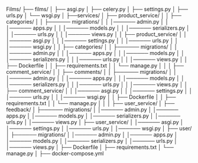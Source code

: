 Films/
├── films/
│   ├── asgi.py
│   ├── celery.py
│   ├── settings.py
│   ├── urls.py
│   └── wsgi.py
│
├──services/
│    ├── product_service/
│    │   ├── categories/
│    │   ├────── migrations/
│    │   │────── admin.py
│    │   │────── apps.py
│    │   │────── models.py
│    │   │────── serializers.py
│    │   │────── urls.py
│    │   │────── views.py
│    │   ├── product_service/
│    │   │────── asgi.py
│    │   │────── settings.py
│    │   │────── urls.py
│    │   │────── wsgi.py
│    │   ├── categories/
│    │   ├────── migrations/
│    │   │────── admin.py
│    │   │────── apps.py
│    │   │────── models.py
│    │   │────── serializers.py
│    │   │────── urls.py
│    │   │────── views.py
│    │   ├── Dockerfile
│    │   ├── requirements.txt
│    │   └── manage.py
│    │
│    ├── comment_service/
│    │   ├── comments/
│    │   ├────── migrations/
│    │   │────── admin.py
│    │   │────── apps.py
│    │   │────── models.py
│    │   │────── serializers.py
│    │   │────── urls.py
│    │   │────── views.py
│    │   ├── comment_service/
│    │   │────── asgi.py
│    │   │────── settings.py
│    │   │────── urls.py
│    │   │────── wsgi.py
│    │   ├── Dockerfile
│    │   ├── requirements.txt
│    │   └── manage.py
│    │
│    ├── user_service/
│        ├── feedback/
│        ├────── migrations/
│        │────── admin.py
│        │────── apps.py
│        │────── models.py
│        │────── serializers.py
│        │────── urls.py
│        │────── views.py
│        ├── user_service/
│        │────── asgi.py
│        │────── settings.py
│        │────── urls.py
│        │────── wsgi.py
│        ├── user/
│        ├────── migrations/
│        │────── admin.py
│        │────── apps.py
│        │────── models.py
│        │────── serializers.py
│        │────── urls.py
│        │────── views.py
│        ├── Dockerfile
│        ├── requirements.txt
│        └── manage.py
│
├── docker-compose.yml


